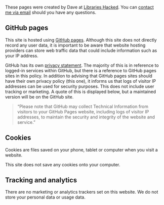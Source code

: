 These pages were created by Dave at [Libraries Hacked](https://www.librarieshacked.org). You can [contact me via email](mailto:info@librarieshacked.org) should you have any questions.

## GitHub pages

This site is hosted using [GitHub pages](https://pages.github.com/). Although this site does not directly record any user data, it is important to be aware that website hosting providers can store web traffic data that could include information such as your IP address.

GitHub has its own [privacy statement](https://help.github.com/en/github/site-policy/github-privacy-statement). The majority of this is in reference to logged-in services within GitHub, but there is a reference to GitHub pages sites in this policy. In addition to advising that GitHub pages sites should have their own privacy policy (this one), it informs us that logs of visitor IP addresses can be used for security purposes. This does not include user tracking or marketing. A quote of this is displayed below, but a maintained version will be on the GitHub site.

> “Please note that GitHub may collect Technical Information from visitors to your GitHub Pages website, including logs of visitor IP addresses, to maintain the security and integrity of the website and service.”

## Cookies

Cookies are files saved on your phone, tablet or computer when you visit a website.

This site does not save any cookies onto your computer.

## Tracking and analytics

There are no marketing or analytics trackers set on this website. We do not store your personal data or usage data.
